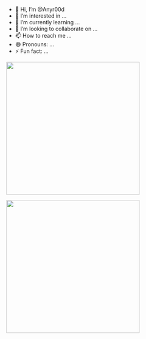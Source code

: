 - 👋 Hi, I’m @Anyr00d
- 👀 I’m interested in ...
- 🌱 I’m currently learning ...
- 💞️ I’m looking to collaborate on ...
- 📫 How to reach me ...
- 😄 Pronouns: ...
- ⚡ Fun fact: ...

<!---
Anyr00d/Anyr00d is a ✨ special ✨ repository because its `README.md` (this file) appears on your GitHub profile.
You can click the Preview link to take a look at your changes.
--->

<p>
  <img src="https://api.vaunt.dev/v1/github/entities/Anyr00d/achievements?format=svg&limit=3" width="350" />
</p>

<p>
    <img src="https://api.vaunt.dev/v1/github/entities/Anyr00d/achievements?format=svg&limit=3&raw=true" width="350" />
</p>
